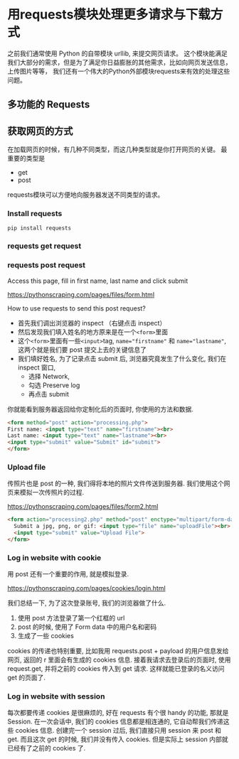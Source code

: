 # 用requests模块处理更多请求与下载方式

之前我们通常使用 Python 的自带模块 urllib, 来提交网页请求。
这个模块能满足我们大部分的需求，但是为了满足你日益膨胀的其他需求，比如向网页发送信息，上传图片等等，
我们还有一个伟大的Python外部模块requests来有效的处理这些问题。

## 多功能的 Requests

## 获取网页的方式
在加载网页的时候，有几种不同类型，而这几种类型就是你打开网页的关键。
最重要的类型是
* get
* post

requests模块可以方便地向服务器发送不同类型的请求。

### Install requests

```
pip install requests
```

### requests get request

### requests post request

Access this page, fill in first name, last name and click submit

https://pythonscraping.com/pages/files/form.html

How to use requests to send this post request?

* 首先我们调出浏览器的 inspect （右键点击 inspect）
* 然后发现我们填入姓名的地方原来是在一个`<form>`里面
* 这个`<form>`里面有一些`<input>`tag, `name="firstname"` 和 `name="lastname"`, 这两个就是我们要 post 提交上去的关键信息了
* 我们填好姓名, 为了记录点击 submit 后, 浏览器究竟发生了什么变化, 我们在 inspect 窗口,
    * 选择 Network,
    * 勾选 Preserve log
    * 再点击 submit

你就能看到服务器返回给你定制化后的页面时, 你使用的方法和数据.

```html
<form method="post" action="processing.php">
First name: <input type="text" name="firstname"><br>
Last name: <input type="text" name="lastname"><br>
<input type="submit" value="Submit" id="submit">
</form>
```

### Upload file

传照片也是 post 的一种, 我们得将本地的照片文件传送到服务器. 我们使用这个网页来模拟一次传照片的过程.

https://pythonscraping.com/pages/files/form2.html

```html
<form action="processing2.php" method="post" enctype="multipart/form-data">
  Submit a jpg, png, or gif: <input type="file" name="uploadFile"><br>
  <input type="submit" value="Upload File">
</form>
```

### Log in website with cookie
用 post 还有一个重要的作用, 就是模拟登录.

https://pythonscraping.com/pages/cookies/login.html

我们总结一下, 为了这次登录账号, 我们的浏览器做了什么.
1. 使用 post 方法登录了第一个红框的 url
2. post 的时候, 使用了 Form data 中的用户名和密码
3. 生成了一些 cookies

cookies 的传递也特别重要, 比如我用 requests.post + payload 的用户信息发给网页, 返回的 r 里面会有生成的 cookies 信息.
接着我请求去登录后的页面时, 使用 request.get, 并将之前的 cookies 传入到 get 请求. 这样就能已登录的名义访问 get 的页面了.

### Log in website with session
每次都要传递 cookies 是很麻烦的, 好在 requests 有个很 handy 的功能, 那就是 Session. 在一次会话中, 我们的 cookies 信息都是相连通的, 它自动帮我们传递这些 cookies 信息.
创建完一个 session 过后, 我们直接只用 session 来 post 和 get. 而且这次 get 的时候, 我们并没有传入 cookies. 但是实际上 session 内部就已经有了之前的 cookies 了.
